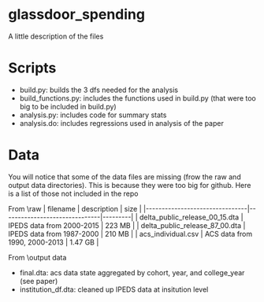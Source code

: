 # glassdoor_spending

A little description of the files

# Scripts
- build.py: builds the 3 dfs needed for the analysis
- build_functions.py: includes the functions used in build.py (that were too big to be included in build.py)
- analysis.py: includes code for summary stats
- analysis.do: includes regressions used in analysis of the paper

# Data
You will notice that some of the data files are missing (frow the raw and output data directories). This is because they were too big for github. Here is a list of those not included in the repo

From \raw
| filename                       | description                   | size    |
|--------------------------------|-------------------------------|---------|
| delta_public_release_00_15.dta | IPEDS data from 2000-2015     | 223 MB  |
| delta_public_release_87_00.dta | IPEDS data from 1987-2000     | 210 MB  |
| acs_individual.csv             | ACS data from 1990, 2000-2013 | 1.47 GB |

From \output data
- final.dta: acs data state aggregated by cohort, year, and college_year (see paper)
- institution_df.dta: cleaned up IPEDS data at insitution level
